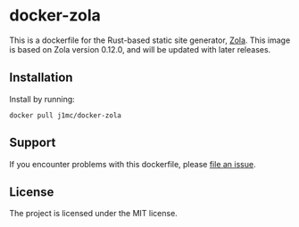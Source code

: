 # docker-zola

This is a dockerfile for the Rust-based static site generator,
[Zola](https://www.getzola.org/). This image is based on Zola version 0.12.0,
and will be updated with later releases.

## Installation

Install by running:

```
docker pull j1mc/docker-zola
```

## Support

If you encounter problems with this dockerfile, please
[file an issue](https://github.com/j1mc/docker-zola/issues).

## License

The project is licensed under the MIT license.
